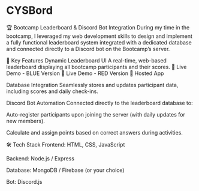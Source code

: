 # CYSBord
🏆 Bootcamp Leaderboard & Discord Bot Integration
During my time in the bootcamp, I leveraged my web development skills to design and implement a fully functional leaderboard system integrated with a dedicated database and connected directly to a Discord bot on the Bootcamp’s server.

🔧 Key Features
Dynamic Leaderboard UI
A real-time, web-based leaderboard displaying all bootcamp participants and their scores.
🔗 Live Demo - BLUE Version
🔗 Live Demo - RED Version
🔗 Hosted App

Database Integration
Seamlessly stores and updates participant data, including scores and daily check-ins.

Discord Bot Automation
Connected directly to the leaderboard database to:

Auto-register participants upon joining the server (with daily updates for new members).

Calculate and assign points based on correct answers during activities.

🛠 Tech Stack
Frontend: HTML, CSS, JavaScript

Backend: Node.js / Express

Database: MongoDB / Firebase (or your choice)

Bot: Discord.js
